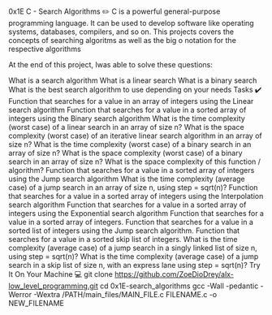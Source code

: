 0x1E C - Search Algorithms ✏️
C is a powerful general-purpose programming language. It can be used to develop software like operating systems, databases, compilers, and so on. This projects covers the concepts of searching algoritms as well as the big o notation for the respective algorithms

At the end of this project, Iwas able to solve these questions:

What is a search algorithm
What is a linear search
What is a binary search
What is the best search algorithm to use depending on your needs
Tasks ✔️
Function that searches for a value in an array of integers using the Linear search algorithm
Function that searches for a value in a sorted array of integers using the Binary search algorithm
What is the time complexity (worst case) of a linear search in an array of size n?
What is the space complexity (worst case) of an iterative linear search algorithm in an array of size n?
What is the time complexity (worst case) of a binary search in an array of size n?
What is the space complexity (worst case) of a binary search in an array of size n?
What is the space complexity of this function / algorithm?
Function that searches for a value in a sorted array of integers using the Jump search algorithm
What is the time complexity (average case) of a jump search in an array of size n, using step = sqrt(n)?
Function that searches for a value in a sorted array of integers using the Interpolation search algorithm
Function that searches for a value in a sorted array of integers using the Exponential search algorithm
Function that searches for a value in a sorted array of integers.
Function that searches for a value in a sorted list of integers using the Jump search algorithm.
Function that searches for a value in a sorted skip list of integers.
What is the time complexity (average case) of a jump search in a singly linked list of size n, using step = sqrt(n)?
What is the time complexity (average case) of a jump search in a skip list of size n, with an express lane using step = sqrt(n)?
Try It On Your Machine 💻
git clone https://github.com/ZoeDioDrey/alx-low_level_programming.git
cd 0x1E-search_algorithms
gcc -Wall -pedantic -Werror -Wextra /PATH/main_files/MAIN_FILE.c FILENAME.c -o NEW_FILENAME
